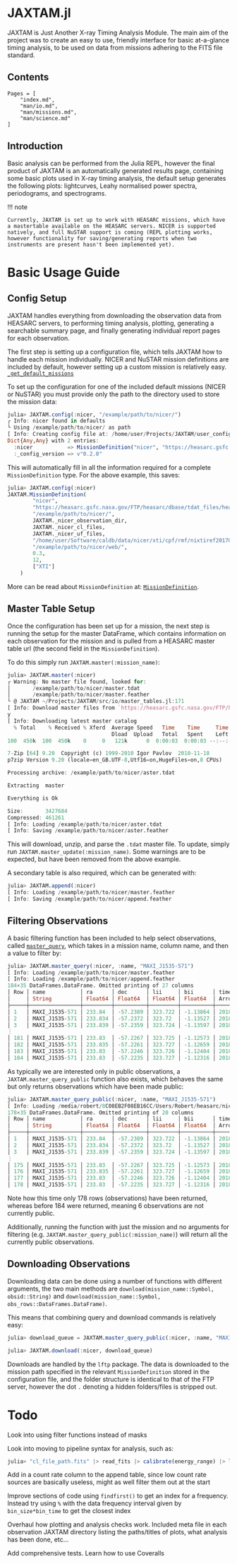 # JAXTAM.jl

JAXTAM is Just Another X-ray Timing Analysis Module. The main aim of the project was to create an easy to use, friendly interface for basic at-a-glance timing analysis, to be used on data from missions adhering to the FITS file standard.

## Contents

```@contents
Pages = [
    "index.md",
    "man/io.md",
    "man/missions.md",
    "man/science.md"
]
```

## Introduction

Basic analysis can be performed from the Julia REPL, however the final product of JAXTAM is an automatically generated results page, containing some basic plots used in X-ray timing analysis, the default setup generates the following plots: lightcurves, Leahy normalised power spectra, periodograms, and spectrograms.

!!! note

    Currently, JAXTAM is set up to work with HEASARC missions, which have a mastertable available on the HEASARC servers. NICER is supported natively, and full NuSTAR support is coming (REPL plotting works, however functionality for saving/generating reports when two instruments are present hasn't been implemented yet).

# Basic Usage Guide

## Config Setup

JAXTAM handles everything from downloading the observation data from HEASARC servers, to performing timing analysis, plotting, generating a searchable summary page, and finally generating individual report pages for each observation.

The first step is setting up a configuration file, which tells JAXTAM how to handle each mission individually. NICER and NuSTAR mission definitions are included by default, however setting up a custom mission is relatively easy. [`_get_default_missions`](@ref)

To set up the configuration for one of the included default missions (NICER or NuSTAR) you must provide only the path to the directory used to store the mission data:

```julia
julia> JAXTAM.config(:nicer, "/example/path/to/nicer/")
┌ Info: nicer found in defaults
└ Using /example/path/to/nicer/ as path
[ Info: Creating config file at: /home/user/Projects/JAXTAM/user_configs.jld2
Dict{Any,Any} with 2 entries:
  :nicer           => MissionDefinition("nicer", "https://heasarc.gsfc.nasa.gov/FTP/heasarc/dbase/tdat_files/heasarc_nicermastr.tdat…
  :_config_version => v"0.2.0"
```

This will automatically fill in all the information required for a complete `MissionDefinition` type. For the above example, this saves:

```julia
julia> JAXTAM.config(:nicer)
JAXTAM.MissionDefinition(
        "nicer",
        "https://heasarc.gsfc.nasa.gov/FTP/heasarc/dbase/tdat_files/heasarc_nicermastr.tdat.gz",
        "/example/path/to/nicer/",
        JAXTAM._nicer_observation_dir,
        JAXTAM._nicer_cl_files,
        JAXTAM._nicer_uf_files,
        "/home/user/Software/caldb/data/nicer/xti/cpf/rmf/nixtiref20170601v001.rmf",
        "/example/path/to/nicer/web/",
        0.3,
        12,
        ["XTI"]
    )
```

More can be read about `MissionDefinition` at: [`MissionDefinition`](@ref).

## Master Table Setup

Once the configuration has been set up for a mission, the next step is running the setup for the master DataFrame, which contains information on each observation for the mission and is pulled from a HEASARC master table url (the second field in the `MissionDefinition`).

To do this simply run `JAXTAM.master(:mission_name)`:

```julia
julia> JAXTAM.master(:nicer)
┌ Warning: No master file found, looked for: 
│       /example/path/to/nicer/master.tdat 
│       /example/path/to/nicer/master.feather
└ @ JAXTAM ~/Projects/JAXTAM/src/io/master_tables.jl:171
[ Info: Download master files from `https://heasarc.gsfc.nasa.gov/FTP/heasarc/dbase/tdat_files/heasarc_nicermastr.tdat.gz`? (y/n)
y
[ Info: Downloading latest master catalog
  % Total    % Received % Xferd  Average Speed   Time    Time     Time  Current
                                 Dload  Upload   Total   Spent    Left  Speed
100  450k  100  450k    0     0   121k      0  0:00:03  0:00:03 --:--:--  121k

7-Zip [64] 9.20  Copyright (c) 1999-2010 Igor Pavlov  2010-11-18
p7zip Version 9.20 (locale=en_GB.UTF-8,Utf16=on,HugeFiles=on,8 CPUs)

Processing archive: /example/path/to/nicer/aster.tdat

Extracting  master

Everything is Ok

Size:       3427684
Compressed: 461261
[ Info: Loading /example/path/to/nicer/aster.tdat
[ Info: Saving /example/path/to/nicer/aster.feather
```

This will download, unzip, and parse the `.tdat` master file. To update, simply run `JAXTAM.master_update(:mission_name)`. Some warnings are to be expected, but have been removed from the above example.

A secondary table is also required, which can be generated with:

```julia
julia> JAXTAM.append(:nicer)
[ Info: Loading /example/path/to/nicer/master.feather
[ Info: Saving /example/path/to/nicer/append.feather
```

## Filtering Observations

A basic filtering function has been included to help select observations, called [`master_query`](@ref), which takes in a mission name, column name, and then a value to filter by:

```julia
julia> JAXTAM.master_query(:nicer, :name, "MAXI_J1535-571")
[ Info: Loading /example/path/to/nicer/master.feather
[ Info: Loading /example/path/to/nicer/append.feather
184×35 DataFrames.DataFrame. Omitted printing of 27 columns
│ Row │ name           │ ra      │ dec      │ lii     │ bii      │ time                │ end_time            │ obsid      │
│     │ String         │ Float64 │ Float64  │ Float64 │ Float64  │ Arrow…              │ Arrow…              │ String     │
├─────┼────────────────┼─────────┼──────────┼─────────┼──────────┼─────────────────────┼─────────────────────┼────────────┤
│ 1   │ MAXI_J1535-571 │ 233.84  │ -57.2389 │ 323.722 │ -1.13864 │ 2018-08-21T04:33:20 │ 2018-08-21T04:41:26 │ 1130360245 │
│ 2   │ MAXI_J1535-571 │ 233.834 │ -57.2372 │ 323.72  │ -1.13527 │ 2018-06-05T05:03:40 │ 2018-06-05T05:26:02 │ 1130360189 │
│ 3   │ MAXI_J1535-571 │ 233.839 │ -57.2359 │ 323.724 │ -1.13597 │ 2018-08-22T09:53:40 │ 2018-08-22T10:02:35 │ 1130360246 │
⋮
│ 181 │ MAXI_J1535-571 │ 233.83  │ -57.2267 │ 323.725 │ -1.12573 │ 2018-07-07T14:56:02 │ 2018-07-07T15:12:51 │ 1130360213 │
│ 182 │ MAXI_J1535-571 │ 233.835 │ -57.2261 │ 323.727 │ -1.12659 │ 2018-07-08T14:05:42 │ 2018-07-08T20:22:19 │ 1130360214 │
│ 183 │ MAXI_J1535-571 │ 233.83  │ -57.2246 │ 323.726 │ -1.12404 │ 2018-03-29T10:54:20 │ 2018-03-29T20:01:20 │ 1130360151 │
│ 184 │ MAXI_J1535-571 │ 233.83  │ -57.2235 │ 323.727 │ -1.12316 │ 2018-05-18T22:41:50 │ 2018-05-18T22:52:00 │ 1130360180 │
```

As typically we are interested only in public observations, a `JAXTAM.master_query_public` function also exists, which behaves the same but only returns observations which have been made public:

```julia
julia> JAXTAM.master_query_public(:nicer, :name, "MAXI_J1535-571")
[ Info: Loading /media/robert/8C08EB2F08EB16CC/Users/Robert/heasarc/nicer/master.feather
178×35 DataFrames.DataFrame. Omitted printing of 20 columns
│ Row │ name           │ ra      │ dec      │ lii     │ bii      │ time                │ end_time            │ obsid      │
│     │ String         │ Float64 │ Float64  │ Float64 │ Float64  │ Arrow…              │ Arrow…              │ String     │
├─────┼────────────────┼─────────┼──────────┼─────────┼──────────┼─────────────────────┼─────────────────────┼────────────┤
│ 1   │ MAXI_J1535-571 │ 233.84  │ -57.2389 │ 323.722 │ -1.13864 │ 2018-08-21T04:33:20 │ 2018-08-21T04:41:26 │ 1130360245 │
│ 2   │ MAXI_J1535-571 │ 233.834 │ -57.2372 │ 323.72  │ -1.13527 │ 2018-06-05T05:03:40 │ 2018-06-05T05:26:02 │ 1130360189 │
│ 3   │ MAXI_J1535-571 │ 233.839 │ -57.2359 │ 323.724 │ -1.13597 │ 2018-08-22T09:53:40 │ 2018-08-22T10:02:35 │ 1130360246 │
⋮
│ 175 │ MAXI_J1535-571 │ 233.83  │ -57.2267 │ 323.725 │ -1.12573 │ 2018-07-07T14:56:02 │ 2018-07-07T15:12:51 │ 1130360213 │
│ 176 │ MAXI_J1535-571 │ 233.835 │ -57.2261 │ 323.727 │ -1.12659 │ 2018-07-08T14:05:42 │ 2018-07-08T20:22:19 │ 1130360214 │
│ 177 │ MAXI_J1535-571 │ 233.83  │ -57.2246 │ 323.726 │ -1.12404 │ 2018-03-29T10:54:20 │ 2018-03-29T20:01:20 │ 1130360151 │
│ 178 │ MAXI_J1535-571 │ 233.83  │ -57.2235 │ 323.727 │ -1.12316 │ 2018-05-18T22:41:50 │ 2018-05-18T22:52:00 │ 1130360180 │
```

Note how this time only 178 rows (observations) have been returned, whereas before 184 were returned, meaning 6 observations are not currently public.

Additionally, running the function with just the mission and no arguments for filtering (e.g. `JAXTAM.master_query_public(:mission_name)`) will return all the currently public observations.

## Downloading Observations

Downloading data can be done using a number of functions with different arguments, the two main methods are `download(mission_name::Symbol, obsid::String)` and `download(mission_name::Symbol, obs_rows::DataFrames.DataFrame)`.

This means that combining query and download commands is relatively easy:

```julia
julia> download_queue = JAXTAM.master_query_public(:nicer, :name, "MAXI_J1535-571");

julia> JAXTAM.download(:nicer, download_queue)
```

Downloads are handled by the `lftp` package. The data is downloaded to the mission path specified in the relevant `MissionDefinition` stored in the configuration file, and the folder structure is identical to that of the FTP server, however the dot `.` denoting a hidden folders/files is stripped out.

## 

# Todo

Look into using filter functions instead of masks

Look into moving to pipeline syntax for analysis, such as:

```julia
julia> "cl_file_path.fits" |> read_fits |> calibrate(energy_range) |> lcurve(bin_time) |> fspec |> ...
```

Add in a count rate column to the append table, since low count rate sources are basically useless, might as well filter them out at the start

Improve sections of code using `findfirst()` to get an index for a frequency. Instead try using `%` with the data frequency interval given by `bin_size*bin_time` to get the closest index

Overhaul how plotting and analysis checks work. Included meta file in each observation JAXTAM directory listing the paths/titles of plots, what analysis has been done, etc...

Add comprehensive tests. Learn how to use Coveralls